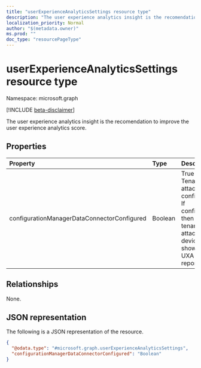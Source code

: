 ```yaml
---
title: "userExperienceAnalyticsSettings resource type"
description: "The user experience analytics insight is the recomendation to improve the user experience analytics score."
localization_priority: Normal
author: "$(metadata.owner)"
ms.prod: ""
doc_type: "resourcePageType"
---
```


# userExperienceAnalyticsSettings resource type

Namespace: microsoft.graph

[!INCLUDE [beta-disclaimer](../../includes/beta-disclaimer.md)]

The user experience analytics insight is the recomendation to improve the user experience analytics score.

## Properties

| Property                                    | Type    | Description                                                                                                         |
| :------------------------------------------ | :------ | :------------------------------------------------------------------------------------------------------------------ |
| configurationManagerDataConnectorConfigured | Boolean | True if Tenant attach is configured. If configured then SCCM tenant attached devices will show up in UXA reporting. |

## Relationships

None.

## JSON representation

The following is a JSON representation of the resource.

<!-- {
  "blockType": "resource",
  "@odata.type": "microsoft.graph.userExperienceAnalyticsSettings",
}
-->

```json
{
  "@odata.type": "#microsoft.graph.userExperienceAnalyticsSettings",
  "configurationManagerDataConnectorConfigured": "Boolean"
}
```